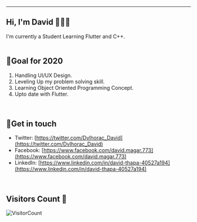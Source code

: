 ***********************************
## Hi, I'm David 👋👨‍💻

I'm currently a Student Learning Flutter and C++.
<br>
&nbsp;&nbsp;&nbsp;&nbsp;&nbsp;&nbsp;&nbsp;&nbsp;&nbsp;&nbsp;&nbsp;&nbsp;&nbsp;&nbsp;&nbsp;&nbsp;&nbsp;&nbsp;&nbsp;&nbsp;&nbsp;&nbsp;&nbsp;&nbsp;&nbsp;&nbsp;&nbsp;&nbsp;&nbsp;&nbsp;&nbsp;&nbsp;&nbsp;&nbsp;&nbsp;&nbsp;&nbsp;&nbsp;&nbsp;&nbsp;&nbsp;&nbsp;&nbsp;&nbsp;&nbsp;&nbsp;&nbsp;&nbsp;&nbsp;&nbsp;&nbsp;&nbsp;&nbsp;&nbsp;&nbsp;&nbsp;&nbsp;&nbsp;&nbsp;&nbsp;&nbsp;&nbsp;&nbsp;&nbsp;&nbsp;&nbsp;&nbsp;&nbsp;
<br>

## 🗻Goal for 2020
1. Handling UI/UX Design.
2. Leveling Up my problem solving skill.
3. Learning Object Oriented Programming Concept.
4. Upto date with Flutter.
<br>

## 💬Get in touch
- Twitter: [https://twitter.com/Dvlhorac_David](https://twitter.com/Dvlhorac_David)
- Facebook: [https://www.facebook.com/david.magar.773](https://www.facebook.com/david.magar.773)
- LinkedIn: [https://www.linkedin.com/in/david-thapa-40527a194](https://www.linkedin.com/in/david-thapa-40527a194)
<br>

## Visitors Count 🤯

![VisitorCount](https://profile-counter.glitch.me/{David-Thapa}/count.svg)
